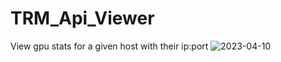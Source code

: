 # TRM_Api_Viewer
 View gpu stats for a given host with their ip:port
![2023-04-10](https://user-images.githubusercontent.com/11081113/230922853-57e6113a-7ea1-49e3-b3f9-8953c8732b1b.png)
